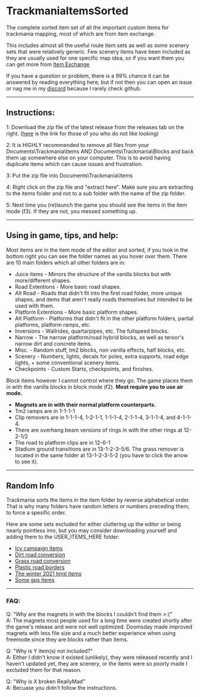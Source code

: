 # TrackmaniaItemsSorted

The complete sorted item set of all the important custom items for trackmania mapping, most of which are from item exchange.


This includes almost all the useful route item sets as well as some scenery sets that were relatively generic. Few scenery items have been included as they are usually used for one specific map idea, so if you want them you can get more from [Item Exchange](https://item.mania.exchange) 

If you have a question or problem, there is a 99% chance it can be answered by reading everything here, but if not then you can open an issue or nag me in my [discord](https://discord.gg/sRB54zg) because I rarely check github.

-----------------------------------

## Instructions:

1: Download the zip file of the latest release from the releases tab on the right. ([here](https://github.com/That-Ski-Freak/TrackmaniaItemsSorted/releases) is the link for those of you who do not like looking)

2: It is HIGHLY recommended to remove all files from your Documents\Trackmania\Items AND Documents\Trackmania\Blocks and back them up somewhere else on your computer. This is to avoid having duplicate items which can cause issues and frustration.

3: Put the zip file into Documents\Trackmania\Items

4: Right click on the zip file and "extract here". Make sure you are extracting to the items folder and not to a sub folder with the name of the zip folder.

5: Next time you (re)launch the game you should see the items in the item mode (f3). If they are not, you messed something up.

--------------------------------------

## Using in game, tips, and help:

Most items are in the item mode of the editor and sorted, if you look in the bottom right you can see the folder names as you hover over them. There are 10 main folders which all other folders are in:

* Juice items - Mirrors the structure of the vanilla blocks but with more/different shapes.
* Road Extentions - More basic road shapes.  
* Alt Road - Roads that didn't fit into the first road folder, more unique shapes, and items that aren't really roads themselves but intended to be used with them.  
* Platform Extentions - More basic platform shapes.  
* Alt Platform - Platforms that didn't fit in the other platform folders, partial platforms, platform ramps, etc.  
* Inversions - Wallrides, quartarpipes, etc. The fullspeed blocks.
* Narrow - The narrow platform/road hybrid blocks, as well as teroor's narrow dirt and concrete items.
* Misc. - Random stuff, tm2 blocks, non vanilla effects, half blocks, etc.
* Scenery - Numbers, lights, decals for poles, extra supports, road edge lights, + some conventional scenery items.
* Checkpoints - Custom Starts, checkpoints, and finishes.


Block items however I cannot control where they go. The game places them in with the vanilla blocks in block mode (f2). **Most require you to use air mode.**

* **Magnets are in with their normal platform counterparts.**  
* Tm2 ramps are in 1-1-1-1  
* Clip removers are in 1-1-1-4, 1-2-1-1, 1-1-1-4, 2-1-1-4, 3-1-1-4, and 4-1-1-4.  
* There are overhang beam versions of rings in with the other rings at 12-2-1/2  
* The road to platform clips are in 12-6-1  
* Stadium ground transitions are in 13-1-2-3-5/6. The grass remover is located in the same folder at 13-1-2-3-5-2 (you have to click the arrow to see it).

--------------------------------------

## Random Info

Trackmania sorts the items in the item folder by reverse alphabetical order. That is why many folders have random letters or numbers preceding them, to force a spesific order.


Here are some sets excluded for either cluttering up the editor or being nearly pointless imo, but you may consider downloading yourself and adding them to the USER_ITEMS_HERE folder:  
* [Icy campaign items](https://item.exchange/set/view/11164)  
* [Dirt road conversion](https://item.exchange/set/view/11244)  
* [Grass road conversion](https://item.exchange/set/view/11261)  
* [Plastic road borders](https://item.mania.exchange/set/view/11220)  
* [The winter 2021 tmgl items](https://item.exchange/set/view/10616)  
* [Some gps items](https://item.exchange/set/view/10883)

--------------------------------------

### FAQ:  

Q: "Why are the magnets in with the blocks I couldn't find them >:("  
A: The magnets most people used for a long time were created shortly after the game's release and were not well optimized. Doomsday made improved magnets with less file size and a much better experience when using freemode since they are blocks rather than items.  

Q: "Why is Y item(s) not included?"  
A: Either I didn't know it existed (unlikely), they were released recently and I haven't updated yet, they are scenery, or the items were so poorly made I excluded them for that reason.  

Q: "Why is X broken ReallyMad"  
A: Becuase you didn't follow the instructions.
